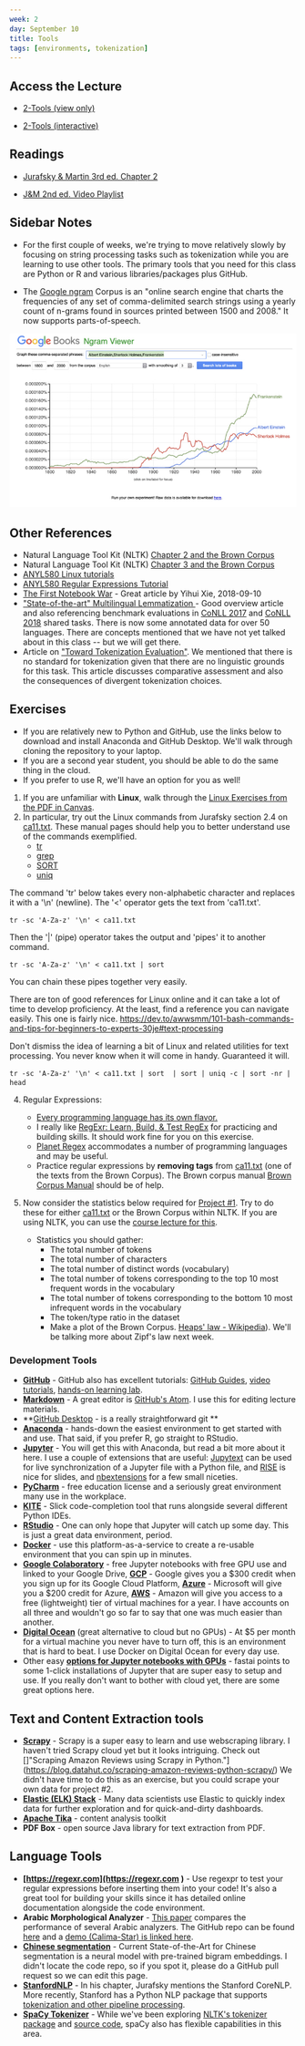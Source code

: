 ```yaml
---
week: 2
day: September 10
title: Tools
tags: [environments, tokenization]
---
```


## Access the Lecture

- [2-Tools (view only)](https://github.com/anyl580/lectures/blob/master/2-tools/2-tools.md)

- [2-Tools (interactive)](https://mybinder.org/v2/gh/anyl580/lectures/master?urlpath=notebooks/2-tools/2-tools.ipynb)

## Readings

- [Jurafsky & Martin 3rd ed. Chapter 2](https://web.stanford.edu/~jurafsky/slp3/2.pdf)

- [J&M 2nd ed. Video Playlist](https://www.youtube.com/playlist?list=PLQiyVNMpDLKnZYBTUOlSI9mi9wAErFtFm)

## Sidebar Notes

- For the first couple of weeks, we're trying to move relatively slowly by focusing on  string processing tasks such as tokenization while you are learning to use other tools. The primary tools that you need for this class are Python or R and various libraries/packages plus GitHub.

- The [Google ngram](https://books.google.com/ngrams) Corpus is an "online search engine that charts the frequencies of any set of comma-delimited search strings using a yearly count of n-grams found in sources printed between 1500 and 2008." It now supports parts-of-speech.

![](google-ngram.jpg)

## Other References

- Natural Language Tool Kit (NLTK) [Chapter 2 and the Brown Corpus](https://www.nltk.org/book/ch02.html)
- Natural Language Tool Kit (NLTK) [Chapter 3 and the Brown Corpus](https://www.nltk.org/book/ch03.html)
- [ANYL580 Linux tutorials](https://georgetown.instructure.com/files/2884569/download?download_frd=1)
- [ANYL580 Regular Expressions Tutorial](https://georgetown.instructure.com/files/2884565/download?download_frd=1)
- [The First Notebook War](https://yihui.name/en/2018/09/notebook-war/) - Great article by Yihui Xie, 2018-09-10
- ["State-of-the-art" Multilingual Lemmatization ](https://towardsdatascience.com/state-of-the-art-multilingual-lemmatization-f303e8ff1a8) - Good overview article and also referencing benchmark evaluations in [CoNLL 2017](http://universaldependencies.org/conll17/) and [CoNLL 2018](http://universaldependencies.org/conll18/) shared tasks. There is now some annotated data for over 50 languages. There are concepts mentioned that we have not yet talked about in this class -- but we will get there.
- Article on ["Toward Tokenization Evaluation"](https://perso.limsi.fr/madda/publications/PDF/habert-et-al98b.pdf). We mentioned that there is no standard for tokenization given that there are no linguistic grounds for this task. This article discusses comparative assessment and also the consequences of divergent tokenization choices.

## Exercises

- If you are relatively new to Python and GitHub, use the links below to download and install Anaconda and GitHub Desktop. We'll walk through cloning the repository to your laptop.
- If you are a second year student, you should be able to do the same thing in the cloud.
- If you prefer to use R, we'll have an option for you as well!

1. If you are unfamiliar with **Linux**, walk through the [Linux Exercises from the PDF in Canvas]().
2. In particular, try out the Linux commands from Jurafsky section 2.4 on [ca11.txt](https://github.com/anyl580/lectures/tree/master/2-tools/ca11.txt). These manual pages should help you to better understand use of the commands exemplified.
	- [tr](https://www.geeksforgeeks.org/tr-command-in-unix-linux-with-examples/)
	- [grep](https://www.geeksforgeeks.org/grep-command-in-unixlinux/)
	- [SORT](https://www.geeksforgeeks.org/sort-command-linuxunix-examples/)
	- [uniq](https://www.geeksforgeeks.org/uniq-command-in-linux-with-examples/)

The command 'tr' below takes every non-alphabetic character and replaces it with a '\n' (newline). The '<' operator gets the text from 'ca11.txt'.

```{bash}
tr -sc 'A-Za-z' '\n' < ca11.txt
```
Then the '|' (pipe) operator takes the output and 'pipes' it to another command.

```{bash}
tr -sc 'A-Za-z' '\n' < ca11.txt | sort
```

You can chain these pipes together very easily.

There are ton of good references for Linux online and it can take a lot of time to develop proficiency. At the least, find a reference you can navigate easily. This one is fairly nice. https://dev.to/awwsmm/101-bash-commands-and-tips-for-beginners-to-experts-30je#text-processing

Don't dismiss the idea of learning a bit of Linux and related utilities for text processing. You never know when it will come in handy. Guaranteed it will.

```{bash}
tr -sc 'A-Za-z' '\n' < ca11.txt | sort  | sort | uniq -c | sort -nr | head
```

4. Regular Expressions:

    - [Every programming language has its own flavor.](https://www.regular-expressions.info/refflavors.html)
    - I really like [RegExr: Learn, Build, & Test RegEx](https://regexr.com/) for practicing and building skills. It should work fine for you on this exercise.
    - [Planet Regex](https://www.regexplanet.com) accommodates a number of programming languages and may be useful.
    - Practice regular expressions by **removing tags** from [ca11.txt](https://github.com/anyl580/lectures/tree/master/2-tools/ca11.txt) (one of the texts from the Brown Corpus). The Brown corpus manual [Brown Corpus Manual](http://clu.uni.no/icame/manuals/BROWN/INDEX.HTM#bc6) should be of help.

5. Now consider the statistics below required for [Project #1](https://anyl580.github.io/project1.html). Try to do these for either [ca11.txt](https://github.com/anyl580/lectures/tree/master/2-tools/ca11.txt) or the Brown Corpus within NLTK. If you are using NLTK, you can use the [course lecture for this](https://github.com/anyl580/lectures/tree/master/2-tools).
     - Statistics you should gather:
         - The total number of tokens
         - The total number of characters
         - The total number of distinct words (vocabulary)
         - The total number of tokens corresponding to the top 10 most frequent words in the vocabulary
         - The total number of tokens corresponding to the bottom 10 most infrequent words in the vocabulary
         - The token/type ratio in the dataset
         - Make a plot of the Brown Corpus. [Heaps' law - Wikipedia](https://en.wikipedia.org/wiki/Heaps'_law)). We'll be talking more about Zipf's law next week.

### Development Tools

* **[GitHub](https://github.com)** - GitHub also has excellent tutorials: [GitHub Guides](https://guides.github.com), [video tutorials](https://www.youtube.com/playlist?list=PL0lo9MOBetEHhfG9vJzVCTiDYcbhAiEqL), [hands-on learning lab](https://lab.github.com).
* **[Markdown](https://markdown-it.github.io)** - A great editor is [GitHub's Atom](https://atom.io). I use this for editing lecture materials.
* **[GitHub Desktop](https://desktop.github.com) - is a really straightforward git **
* **[Anaconda](https://www.anaconda.com/distribution/)** - hands-down the easiest environment to get started with and use. That said, if you prefer R, go straight to RStudio.
* **[Jupyter](https://jupyter.org)** - You will get this with Anaconda, but read a bit more about it here. I use a couple of extensions that are useful: [Jupytext](https://jupytext.readthedocs.io/en/latest/) can be used for live synchronization of a Jupyter file with a Python file, and [RISE](https://rise.readthedocs.io) is nice for slides, and [nbextensions](https://jupyter-contrib-nbextensions.readthedocs.io/en/latest/) for a few small niceties.
* **[PyCharm](https://www.jetbrains.com/pycharm/)** - free education license and a seriously great environment many use in the workplace.
* **[KITE](https://kite.com)** - Slick code-completion tool that runs alongside several different Python IDEs.
* **[RStudio](https://www.rstudio.com/products/rstudio/)** - One can only hope that Jupyter will catch up some day. This is just a great data environment, period.
* **[Docker](https://www.docker.com/products/docker-hub)** - use this platform-as-a-service to create a re-usable environment that you can spin up in minutes.
* **[Google Colaboratory](https://colab.research.google.com)** - free Jupyter notebooks with free GPU use and linked to your Google Drive, **[GCP](https://cloud.google.com)** - Google gives you a $300 credit when you sign up for its Google Cloud Platform, **[Azure](https://azure.microsoft.com/)** - Microsoft will give you a $200 credit for Azure, **[AWS](https://aws.amazon.com)** - Amazon will give you access to a free (lightweight) tier of virtual machines for a year. I have accounts on all three and wouldn't go so far to say that one was much easier than another.
* **[Digital Ocean](https://www.digitalocean.com)** (great alternative to cloud but no GPUs) - At $5 per month for a virtual machine you never have to turn off, this is an environment that is hard to beat. I use Docker on Digital Ocean for every day use.
* Other easy **[options for Jupyter notebooks with GPUs](https://course.fast.ai)** - fastai points to some 1-click installations of Jupyter that are super easy to setup and use. If you really don't want to bother with cloud yet, there are some great options here.

## Text and Content Extraction tools
* **[Scrapy](https://scrapy.org)** - Scrapy is a super easy to learn and use webscraping library. I haven't tried Scrapy cloud yet but it looks intriguing. Check out []"Scraping Amazon Reviews using Scrapy in Python."](https://blog.datahut.co/scraping-amazon-reviews-python-scrapy/) We didn't have time to do this as an exercise, but you could scrape your own data for project #2.
* **[Elastic (ELK) Stack](https://www.elastic.co/products/elastic-stack)** - Many data scientists use Elastic to quickly index data for further exploration and for quick-and-dirty dashboards.
*  **[Apache Tika](https://tika.apache.org)** - content analysis toolkit
*  **PDF Box** - open source Java library for text extraction from PDF.

## Language Tools

* **[https://regexr.com](https://regexr.com
)** - Use regexpr to test your regular expressions before inserting them into your code! It's also a great tool for building your skills since it has detailed online documentation alongside the code environment.
* **Arabic Morphological Analyzer** - [This paper](https://www.aclweb.org/anthology/W18-5816) compares the performance of several Arabic analyzers. The GitHub repo can be found [here](https://github.com/CAMeL-Lab/camel_tools) and a [demo (Calima-Star) is linked here](https://nyuad.nyu.edu/en/research/centers-labs-and-projects/computational-approaches-to-modeling-language-lab/resources.html).
* **[Chinese segmentation](https://paperswithcode.com/task/chinese-word-segmentation)** - Current State-of-the-Art for Chinese segmentation is a neural model with pre-trained bigram embeddings. I didn't locate the code repo, so if you spot it, please do a GitHub pull request so we can edit this page.
* **[StanfordNLP](https://stanfordnlp.github.io/)** - In his chapter, Jurafsky mentions the Stanford CoreNLP. More recently, Stanford has a Python NLP package that supports [tokenization and other pipeline processing](https://stanfordnlp.github.io/stanfordnlp/processors.html).
* **[SpaCy Tokenizer](https://spacy.io/api/tokenizer/)** - While we've been exploring [NLTK's tokenizer package](https://www.nltk.org/api/nltk.tokenize.html) and [source code](https://www.nltk.org/_modules/nltk/tokenize/treebank.html#TreebankWordTokenizer), spaCy also has flexible capabilities in this area.
